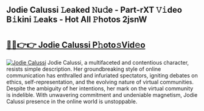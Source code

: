 ## Jodie Calussi 𝙻eaked 𝙽u𝚍e - Part-rXT 𝚅𝚒deo B𝚒kini 𝙻eaks - Hot All 𝙿hotos 2jsnW

# <h2><a href="http://ld421be.urlbe.top/?page=Jodie+Calussi">🔗🔗👉👉 Jodie Calussi P𝚑oto𝚜Vid𝚎o</a></h2>

[![Jodie Calussi](https://i.imgur.com/eBuTRDB.gif)](http://ld421be.urlbe.top/?page=Jodie+Calussi)
Jodie Calussi, a multifaceted and contentious character, resists simple description. Her groundbreaking style of online communication has enthralled and infuriated spectators, igniting debates on ethics, self-representation, and the evolving nature of virtual communities. Despite the ambiguity of her intentions, her mark on the virtual community is indelible. With unwavering commitment and undeniable magnetism, Jodie Calussi presence in the online world is unstoppable.
